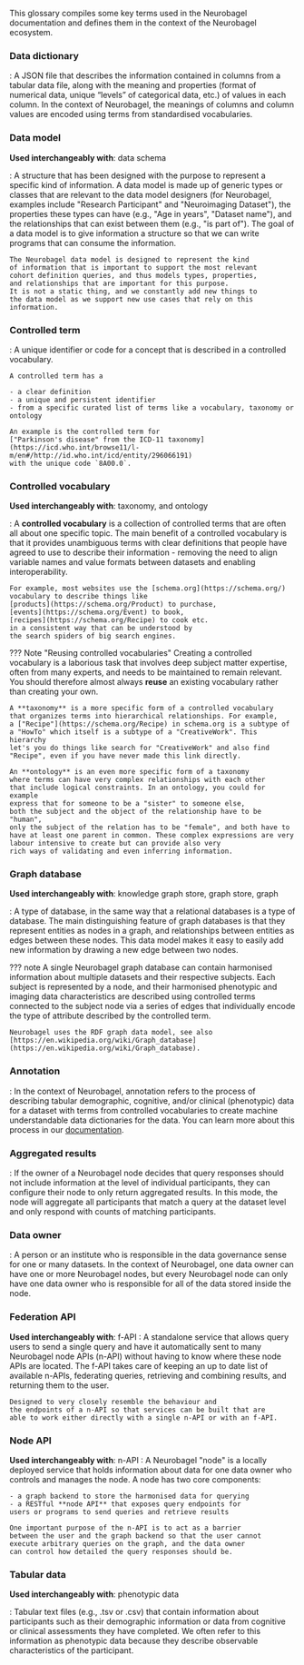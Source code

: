 This glossary compiles some key terms used in the Neurobagel documentation and defines them in the context of the Neurobagel ecosystem.

### Data dictionary
:   A JSON file that describes the information contained in columns from a tabular data file, 
    along with the meaning and properties (format of numerical data, unique “levels” 
    of categorical data, etc.) of values in each column. In the context of Neurobagel, 
    the meanings of columns and column values are encoded using terms from standardised vocabularies.

### Data model
**Used interchangeably with**: data schema

:   A structure that has been designed with the 
    purpose to represent a specific kind of information. 
    A data model is made up of generic types or classes that are relevant
    to the data model designers (for Neurobagel, examples include "Research Participant"
    and "Neuroimaging Dataset"), the properties these types can
    have (e.g., "Age in years", "Dataset name"), and the 
    relationships that can exist between them (e.g., "is part of").
    The goal of a data model is to give information a structure
    so that we can write programs that can consume the information.

    The Neurobagel data model is designed to represent the kind
    of information that is important to support the most relevant
    cohort definition queries, and thus models types, properties,
    and relationships that are important for this purpose.
    It is not a static thing, and we constantly add new things to 
    the data model as we support new use cases that rely on this
    information.

### Controlled term
:   A unique identifier or code for a concept that is described in a controlled vocabulary.

    A controlled term has a 

    - a clear definition
    - a unique and persistent identifier
    - from a specific curated list of terms like a vocabulary, taxonomy or ontology

    An example is the controlled term for 
    ["Parkinson's disease" from the ICD-11 taxonomy](https://icd.who.int/browse11/l-m/en#/http://id.who.int/icd/entity/296066191)
    with the unique code `8A00.0`.

### Controlled vocabulary
**Used interchangeably with**: taxonomy, and ontology

:   A **controlled vocabulary** is a collection of controlled terms that
    are often all about one specific topic. The main benefit of a 
    controlled vocabulary is that it provides unambiguous terms with
    clear definitions that people have agreed to use to describe their
    information - removing the need to align variable names and value
    formats between datasets and enabling interoperability. 

    For example, most websites use the [schema.org](https://schema.org/)
    vocabulary to describe things like 
    [products](https://schema.org/Product) to purchase, 
    [events](https://schema.org/Event) to book, 
    [recipes](https://schema.org/Recipe) to cook etc.
    in a consistent way that can be understood by 
    the search spiders of big search engines.

??? Note "Reusing controlled vocabularies"
    Creating a controlled vocabulary is a laborious task 
    that involves deep subject matter expertise, often from many experts, 
    and needs to be maintained to remain relevant.
    You should therefore almost always **reuse** an existing vocabulary
    rather than creating your own. 

    A **taxonomy** is a more specific form of a controlled vocabulary 
    that organizes terms into hierarchical relationships. For example,
    a ["Recipe"](https://schema.org/Recipe) in schema.org is a subtype of
    a "HowTo" which itself is a subtype of a "CreativeWork". This hierarchy 
    let's you do things like search for "CreativeWork" and also find
    "Recipe", even if you have never made this link directly.

    An **ontology** is an even more specific form of a taxonomy 
    where terms can have very complex relationships with each other
    that include logical constraints. In an ontology, you could for example
    express that for someone to be a "sister" to someone else, 
    both the subject and the object of the relationship have to be "human",
    only the subject of the relation has to be "female", and both have to 
    have at least one parent in common. These complex expressions are very
    labour intensive to create but can provide also very 
    rich ways of validating and even inferring information.

### Graph database
**Used interchangeably with**: knowledge graph store, graph store, graph

:   A type of database, in the same way that a relational databases is a type of database.
    The main distinguishing feature of graph databases is that they 
    represent entities as nodes in a graph, 
    and relationships between entities as edges between these nodes.
    This data model makes it easy to easily add new information
    by drawing a new edge between two nodes.

??? note
    A single Neurobagel graph database can contain harmonised information about multiple datasets and their respective subjects. Each subject is represented by a node, and their harmonised phenotypic and imaging data characteristics are described using controlled terms connected to the subject node via a series of edges that individually encode the type of attribute described by the controlled term.

    Neurobagel uses the RDF graph data model, see also [https://en.wikipedia.org/wiki/Graph_database](https://en.wikipedia.org/wiki/Graph_database).

### Annotation
:   In the context of Neurobagel, annotation refers to the process
    of describing tabular demographic, cognitive, and/or clinical (phenotypic) data for a dataset
    with terms from controlled vocabularies to create machine 
    understandable data dictionaries for the data. You can learn
    more about this process in our [documentation](annotation_tool.md).

### Aggregated results
:   If the owner of a Neurobagel node decides that query responses
    should not include information at the level of individual 
    participants, they can configure their node to only return
    aggregated results. In this mode, the node will aggregate
    all participants that match a query at the dataset level
    and only respond with counts of matching participants.

### Data owner
:   A person or an institute
    who is responsible in the data governance sense 
    for one or many datasets. In the context of Neurobagel, one data owner can have one or
    more Neurobagel nodes, but every Neurobagel node can only
    have one data owner who is responsible for all of the data
    stored inside the node.

### Federation API
**Used interchangeably with**: f-API
:   A standalone service that allows query users to send a single
    query and have it automatically sent to many Neurobagel node APIs
    (n-API) without having to know where these node APIs are located.
    The f-API takes care of keeping an up to date list of available 
    n-APIs, federating queries, retrieving and combining results, 
    and returning them to the user.

    Designed to very closely resemble the behaviour and
    the endpoints of a n-API so that services can be built that are
    able to work either directly with a single n-API or with an f-API.

### Node API
**Used interchangeably with**: n-API
:   A Neurobagel "node" is a locally deployed service
    that holds information about data for one data owner who controls
    and manages the node. A node has two core components:

    - a graph backend to store the harmonised data for querying
    - a RESTful **node API** that exposes query endpoints for
    users or programs to send queries and retrieve results

    One important purpose of the n-API is to act as a barrier
    between the user and the graph backend so that the user cannot
    execute arbitrary queries on the graph, and the data owner
    can control how detailed the query responses should be.

### Tabular data
**Used interchangeably with**: phenotypic data

:   Tabular text files (e.g., .tsv or .csv) that contain information about
    participants such as their demographic information or data from
    cognitive or clinical assessments they have completed. 
    We often refer to this information as phenotypic data
    because they describe observable characteristics of the participant.
